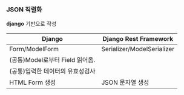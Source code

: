 ### JSON 직렬화 
**django** 기반으로 작성

|Django|Django Rest Framework|
| ---- | ------------------- |
|Form/ModelForm|  Serializer/ModelSerializer
|(공통)Model로부터 Field 읽어옴.|
|(공통)입력한 데이터의 유효성검사|
| HTML Form 생성 | JSON 문자열 생성|




